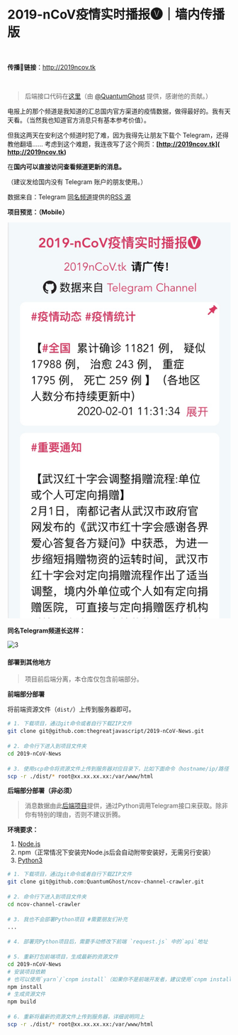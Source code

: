 # 2019-nCoV疫情实时播报🅥｜墙内传播版

<br/>

**传播📣链接**：http://2019ncov.tk

<br/>

> 后端接口代码在[这里](https://github.com/QuantumGhost/ncov-channel-crawler)（由 [@QuantumGhost](https://github.com/QuantumGhost) 提供，感谢他的贡献。）

电报上的那个频道是我知道的汇总国内官方渠道的疫情数据，做得最好的。我有天天看。（当然我也知道官方消息只有基本参考价值）。

但我这两天在安利这个频道时犯了难，因为我得先让朋友下载个 Telegram，还得教他翻墙......
考虑到这个难题，我连夜写了这个网页：**[http://2019ncov.tk]( http://2019ncov.tk)** 

在**国内可以直接访问查看频道更新的消息。**

（建议发给国内没有 Telegram 账户的朋友使用。）

数据来自：Telegram [同名频道](https://t.me/nCoV2019)提供的[RSS 源]( https://rsshub.app/telegram/channel/nCoV2019)



**项目预览：（Mobile）**

![previews](./previews/2.png)

**同名Telegram频道长这样：**

![3](./previews/3.png)



#### 部署到其他地方

> 项目前后端分离，本仓库仅包含前端部分。

**前端部分部署**

将前端资源文件（`dist/`）上传到服务器即可。

```bash
# 1. 下载项目，通过git命令或者自行下载ZIP文件
git clone git@github.com:thegreatjavascript/2019-nCoV-News.git

# 2. 命令行下进入到项目文件夹
cd 2019-nCoV-News

# 3. 使用scp命令将资源文件上传到服务器对应目录下，比如下面命令（hostname/ip/路径 请自行更改成你的）
scp -r ./dist/* root@xx.xx.xx.xx:/var/www/html
```



**后端部分部署（非必须）**

> 消息数据由此[后端项目](https://github.com/QuantumGhost/ncov-channel-crawler)提供，通过Python调用Telegram接口来获取。除非你有特别的理由，否则不建议折腾。

**环境要求：**

1. [Node.js](https://nodejs.org/zh-cn/download/)
2. npm（正常情况下安装完Node.js后会自动附带安装好，无需另行安装）
3. [Python3](https://www.python.org/download/releases/3.0/)

```bash
# 1. 下载项目，通过git命令或者自行下载ZIP文件
git clone git@github.com:QuantumGhost/ncov-channel-crawler.git

# 2. 命令行下进入到项目文件夹
cd ncov-channel-crawler

# 3. 我也不会部署Python项目 #需要朋友们补充
...

# 4. 部署完Python项目后，需要手动修改下前端 `request.js` 中的`api`地址

# 5. 重新打包前端项目，生成最新的资源文件
cd 2019-nCoV-News
# 安装项目依赖
# 也可以使用`yarn`/`cnpm install`（如果你不是前端开发者，建议使用`cnpm install` ，自行Google安装`cnpm`命令，解决国内下载依赖慢的问题）
npm install
# 生成资源文件
npm build

# 6. 重新将最新的资源文件上传到服务器，详细说明同上
scp -r ./dist/* root@xx.xx.xx.xx:/var/www/html
```

